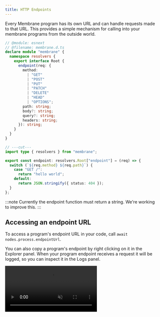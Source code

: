 ```yaml
---
title: HTTP Endpoints
---
```


<!-- TODO: add how to programmatically get the endpoint -->

Every Membrane program has its own URL and can handle requests made to that URL. This provides a simple mechanism for calling into your membrane programs from the outside world.

```ts twoslash
// @module: esnext
// @filename: membrane.d.ts
declare module "membrane" {
  namespace resolvers {
    export interface Root {
      endpoint(req: {
        method:
          | "GET"
          | "POST"
          | "PUT"
          | "PATCH"
          | "DELETE"
          | "HEAD"
          | "OPTIONS";
        path: string;
        body?: string;
        query?: string;
        headers: string;
      }): string;
    }
  }
}

// ---cut---
import type { resolvers } from "membrane";

export const endpoint: resolvers.Root["endpoint"] = (req) => {
  switch (`${req.method} ${req.path}`) {
    case "GET /":
      return "hello world";
    default:
      return JSON.stringify({ status: 404 });
  }
};
```

:::note
Currently the endpoint function must return a string. We're working to improve this.
:::

## Accessing an endpoint URL

To access a program's endpoint URL in your code, call `await nodes.process.endpointUrl`.

You can also copy a program's endpoint by right clicking on it in the Explorer panel. When your program endpoint receives a request it will be logged, so you can inspect it in the Logs panel.

<video src="/cloud-assets/copy-endpoint.mp4" muted autoplay loop></video>

